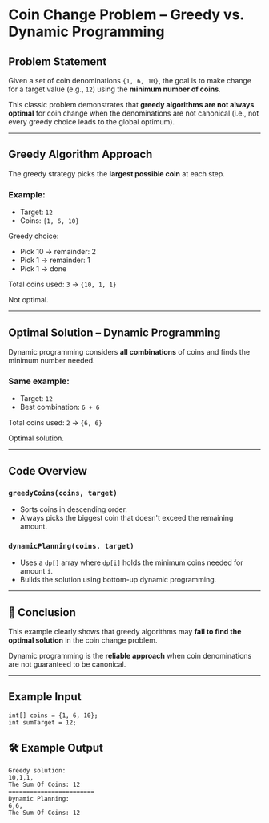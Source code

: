 # Coin Change Problem – Greedy vs. Dynamic Programming

## Problem Statement

Given a set of coin denominations `{1, 6, 10}`, the goal is to make change for a target value (e.g., `12`) using the **minimum number of coins**.

This classic problem demonstrates that **greedy algorithms are not always optimal** for coin change when the denominations are not canonical (i.e., not every greedy choice leads to the global optimum).

---

##  Greedy Algorithm Approach

The greedy strategy picks the **largest possible coin** at each step.

### Example:
- Target: `12`
- Coins: `{1, 6, 10}`

Greedy choice:
- Pick 10 → remainder: 2
- Pick 1 → remainder: 1
- Pick 1 → done

Total coins used: `3` → `{10, 1, 1}`

 Not optimal.

---

## Optimal Solution – Dynamic Programming

Dynamic programming considers **all combinations** of coins and finds the minimum number needed.

### Same example:
- Target: `12`
- Best combination: `6 + 6`

Total coins used: `2` → `{6, 6}`

Optimal solution.

---

##  Code Overview

### `greedyCoins(coins, target)`
- Sorts coins in descending order.
- Always picks the biggest coin that doesn't exceed the remaining amount.

### `dynamicPlanning(coins, target)`
- Uses a `dp[]` array where `dp[i]` holds the minimum coins needed for amount `i`.
- Builds the solution using bottom-up dynamic programming.

---

## 📌 Conclusion

This example clearly shows that greedy algorithms may **fail to find the optimal solution** in the coin change problem.

Dynamic programming is the **reliable approach** when coin denominations are not guaranteed to be canonical.

---
## Example Input

```
int[] coins = {1, 6, 10};
int sumTarget = 12;
```
## 🛠 Example Output

```
Greedy solution: 
10,1,1,
The Sum Of Coins: 12
========================
Dynamic Planning: 
6,6,
The Sum Of Coins: 12

```

